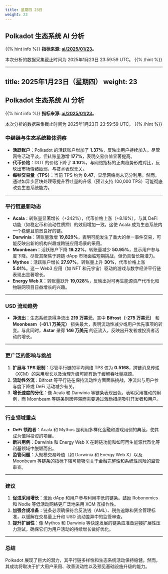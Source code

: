 ```yaml
---
title: 星期四 23日
weight: 23
---
```


## **Polkadot 生态系统 AI 分析**
{{% hint info %}}
**指标来源: [ai/2025/01/23](../../../../ai/2025/01/23)。**

本次分析的数据采集截止时间为 2025年1月23日 23:59:59 UTC。
{{% /hint %}}

---
title: 2025年1月23日（星期四）
weight: 23
---

## **Polkadot 生态系统 AI 分析**
{{% hint info %}}
**指标来源: [ai/2025/01/23](../../../../ai/2025/01/23)。**

本次分析的数据采集截止时间为 2025年1月23日 23:59:59 UTC。
{{% /hint %}}

### 中继链与生态系统整体洞察
- **活跃账户**：Polkadot 的活跃账户增加了 **1.37%**，反映出用户持续加入。尽管网络活动平淡，但转账量激增 **177%**，表明交易价值显著提高。
- **代币价格**：DOT 的价格下降了 **3.10%**，与网络指标的正向趋势形成对比，反映出市场情绪疲弱，与技术表现无关。
- **每秒交易量（TPS）**：当前 TPS 约为 **0.47**，显示网络尚未充分利用。然而，通过如异步区块处理等提升吞吐量的升级（预计支持 100,000 TPS）可能彻底改变生态系统能力。

---

### 平行链最新动态
- **Acala**：转账量显著增长（+242%），代币价格上涨（+8.16%），与其 DeFi 功能（如稳定币和流动性质押）的效用增加一致。这使 Acala 成为生态系统内一个稳健且前景良好的链。
- **Darwinia**：转账量激增 **19,829%**，表明可能发生了重大的单一事件交易，可能反映出新的机构兴趣或跨链应用场景的采用。
- **Moonbeam**：活跃账户下降 **19.22%**，转账量减少 **50.95%**，显示用户参与度下降。尽管其聚焦于跨链 dApp 市场面临短期挑战，但仍具备长期潜力。
- **Mythos**：活跃账户增长 **27.97%**，转账量上升 **30%**，代币价格上涨 **5.01%**。这一 Web3 应用（如 NFT 和元宇宙）驱动的游戏与数字经济平行链表现出显著增长。
- **Energy Web X**：转账量跃升 **19,028%**，反映出对可再生能源资产代币化和物联网项目日益增长的兴趣。

---

### USD 流动趋势
- **净流出**：生态系统录得净流出 **219 万美元**，其中 **Bifrost（-275 万美元）** 和 **Moonbeam（-81.1 万美元）** 损失最大，表明流动性减少或用户优先事项的转变。与此同时，**Astar** 录得 **146 万美元** 的正流入，反映出开发者或投资者活动的增长。

---

### 更广泛的影响与挑战
1. **扩展与 TPS 限制**：尽管平行链的平均网络 TPS 仅为 **0.5168**，跨链消息传递（XCM）的采用增长以及治理升级可能有助于缓解吞吐量瓶颈。
2. **流动性外流**：Bifrost 等平行链在保持流动性方面面临挑战，净流出与用户参与度下降或 DeFi 活动减少有关。
3. **增长速度的分化**：像 Acala 和 Darwinia 等链条表现出色，表明采用推动的用例，而 Moonbeam 等链条则因停滞而需要通过激励措施吸引开发者和用户。

---

### 行业领域重点
- **DeFi 领跑者**：Acala 和 Mythos 是利用多样化金融和游戏用例的典范，使其成为值得投资的项目。
- **新兴用例**：Darwinia 和 Energy Web X 在跨链功能和如可再生能源代币化等利基领域中脱颖而出。
- **监管问题**：大规模交易峰值（如 Darwinia 和 Energy Web X）以及 Moonbeam 等链条的指标下降可能吸引关于金融完整性和系统性风险的监管审查。

---

### 建议
1. **促进采用增长**：激励 dApp 和用户参与利用率低的链条。鼓励 Robonomics 和 Nodle 等低活动网络更广泛地采用 XCM 互操作性。
2. **加强合规准备**：链条必须确保符合反洗钱（AML）、税务追踪和资金管理标准，以缓解在交易量上升和 USD 流动差异中的监管审查。
3. **提升扩展性**：像 Mythos 和 Darwinia 等快速发展的链条应准备迎接扩展性压力测试，确保它们为用户活动的持续增长做好优化。

---

### 总结
Polkadot 展现了巨大的潜力，其平行链多样性和生态系统活动保持稳健。然而，其成功将取决于扩大用户采用、改善流动性以及预见基础设施升级的能力。
